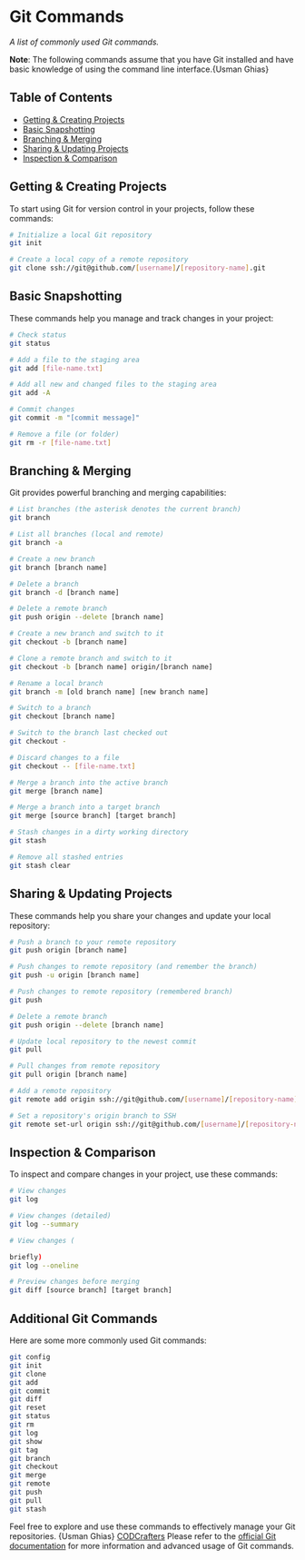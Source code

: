 # Git Commands

_A list of commonly used Git commands._

**Note**: The following commands assume that you have Git installed and have basic knowledge of using the command line interface.{Usman Ghias}

## Table of Contents

- [Getting & Creating Projects](#getting--creating-projects)
- [Basic Snapshotting](#basic-snapshotting)
- [Branching & Merging](#branching--merging)
- [Sharing & Updating Projects](#sharing--updating-projects)
- [Inspection & Comparison](#inspection--comparison)

## Getting & Creating Projects

To start using Git for version control in your projects, follow these commands:

```bash
# Initialize a local Git repository
git init

# Create a local copy of a remote repository
git clone ssh://git@github.com/[username]/[repository-name].git
```

## Basic Snapshotting

These commands help you manage and track changes in your project:

```bash
# Check status
git status

# Add a file to the staging area
git add [file-name.txt]

# Add all new and changed files to the staging area
git add -A

# Commit changes
git commit -m "[commit message]"

# Remove a file (or folder)
git rm -r [file-name.txt]
```

## Branching & Merging

Git provides powerful branching and merging capabilities:

```bash
# List branches (the asterisk denotes the current branch)
git branch

# List all branches (local and remote)
git branch -a

# Create a new branch
git branch [branch name]

# Delete a branch
git branch -d [branch name]

# Delete a remote branch
git push origin --delete [branch name]

# Create a new branch and switch to it
git checkout -b [branch name]

# Clone a remote branch and switch to it
git checkout -b [branch name] origin/[branch name]

# Rename a local branch
git branch -m [old branch name] [new branch name]

# Switch to a branch
git checkout [branch name]

# Switch to the branch last checked out
git checkout -

# Discard changes to a file
git checkout -- [file-name.txt]

# Merge a branch into the active branch
git merge [branch name]

# Merge a branch into a target branch
git merge [source branch] [target branch]

# Stash changes in a dirty working directory
git stash

# Remove all stashed entries
git stash clear
```

## Sharing & Updating Projects

These commands help you share your changes and update your local repository:

```bash
# Push a branch to your remote repository
git push origin [branch name]

# Push changes to remote repository (and remember the branch)
git push -u origin [branch name]

# Push changes to remote repository (remembered branch)
git push

# Delete a remote branch
git push origin --delete [branch name]

# Update local repository to the newest commit
git pull

# Pull changes from remote repository
git pull origin [branch name]

# Add a remote repository
git remote add origin ssh://git@github.com/[username]/[repository-name].git

# Set a repository's origin branch to SSH
git remote set-url origin ssh://git@github.com/[username]/[repository-name].git
```

## Inspection & Comparison

To inspect and compare changes in your project, use these commands:

```bash
# View changes
git log

# View changes (detailed)
git log --summary

# View changes (

briefly)
git log --oneline

# Preview changes before merging
git diff [source branch] [target branch]
```

## Additional Git Commands

Here are some more commonly used Git commands:

```bash
git config
git init
git clone
git add
git commit
git diff
git reset
git status
git rm
git log
git show
git tag
git branch
git checkout
git merge
git remote
git push
git pull
git stash
```

Feel free to explore and use these commands to effectively manage your Git repositories. {Usman Ghias}
[CODCrafters](https://www.codcrafters.com/contactus)
Please refer to the [official Git documentation](https://git-scm.com/doc) for more information and advanced usage of Git commands.
